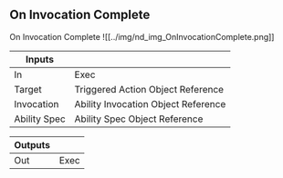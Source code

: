 ## On Invocation Complete
On Invocation Complete
![[../img/nd_img_OnInvocationComplete.png]]

|Inputs||
|--|--|
| In | Exec |
| Target | Triggered Action Object Reference |
| Invocation | Ability Invocation Object Reference |
| Ability Spec | Ability Spec Object Reference |

|Outputs||
|--|--|
| Out | Exec |
